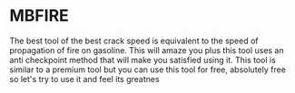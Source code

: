 # MBFIRE

The best tool of the best crack speed is equivalent to the speed of propagation of fire on gasoline. This will amaze you plus this tool uses an anti checkpoint method that will make you satisfied using it. This tool is similar to a premium tool but you can use this tool for free, absolutely free so let's try to use it and feel its greatnes
